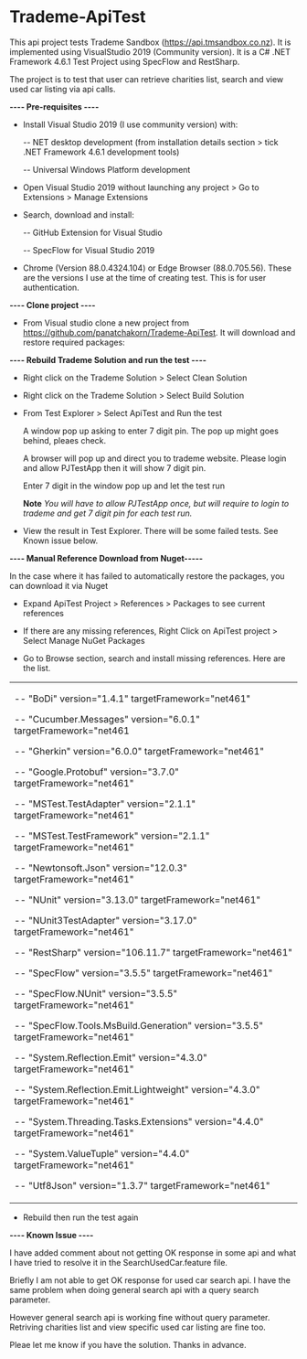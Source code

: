 # Trademe-ApiTest
This api project tests Trademe Sandbox (https://api.tmsandbox.co.nz). It is implemented using VisualStudio 2019 (Community version). 
It is a C# .NET Framework 4.6.1 Test Project using SpecFlow and RestSharp. 

The project is to test that user can retrieve charities list, search and view used car listing via api calls.

<b>---- Pre-requisites ----</b>

- Install Visual Studio 2019 (I use community version) with:

  -- NET desktop development (from installation details section > tick .NET Framework 4.6.1 development tools)
  
  -- Universal Windows Platform development
  
- Open Visual Studio 2019 without launching any project > Go to Extensions > Manage Extensions

- Search, download and install:

  -- GitHub Extension for Visual Studio

  -- SpecFlow for Visual Studio 2019
  
- Chrome (Version 88.0.4324.104) or Edge Browser (88.0.705.56). These are the versions I use at the time of creating test. This is for user authentication.

<b>---- Clone project ----</b>

- From Visual studio clone a new project from https://github.com/panatchakorn/Trademe-ApiTest. It will download and restore required packages:

<b>---- Rebuild Trademe Solution and run the test ----</b>

- Right click on the Trademe Solution > Select Clean Solution

- Right click on the Trademe Solution > Select Build Solution

- From Test Explorer > Select ApiTest and Run the test

  A window pop up asking to enter 7 digit pin. The pop up might goes behind, pleaes check.
  
  A browser will pop up and direct you to trademe website. Please login and allow PJTestApp then it will show 7 digit pin.
  
  Enter 7 digit in the window pop up and let the test run
  
  <b>Note</b> <i>You will have to allow PJTestApp once, but will require to login to trademe and get 7 digit pin for each test run.</i>
  
 - View the result in Test Explorer. There will be some failed tests. See Known issue below.

<b>---- Manual Reference Download from Nuget-----</b>

In the case where it has failed to automatically restore the packages, you can download it via Nuget

- Expand ApiTest Project > References > Packages to see current references

- If there are any missing references, Right Click on ApiTest project > Select Manage NuGet Packages

- Go to Browse section, search and install missing references. Here are the list.
<table>
<tr>

<td>

  -- "BoDi" version="1.4.1" targetFramework="net461"
  
  -- "Cucumber.Messages" version="6.0.1" targetFramework="net461
  
  -- "Gherkin" version="6.0.0" targetFramework="net461"
  
  -- "Google.Protobuf" version="3.7.0" targetFramework="net461" 
  
  -- "MSTest.TestAdapter" version="2.1.1" targetFramework="net461"
  
  -- "MSTest.TestFramework" version="2.1.1" targetFramework="net461" 
  
  -- "Newtonsoft.Json" version="12.0.3" targetFramework="net461"
  
  -- "NUnit" version="3.13.0" targetFramework="net461"
  
  -- "NUnit3TestAdapter" version="3.17.0" targetFramework="net461" 
  
  -- "RestSharp" version="106.11.7" targetFramework="net461"
  
  -- "SpecFlow" version="3.5.5" targetFramework="net461"
  
  -- "SpecFlow.NUnit" version="3.5.5" targetFramework="net461" 
  
  -- "SpecFlow.Tools.MsBuild.Generation" version="3.5.5" targetFramework="net461" 
  
  -- "System.Reflection.Emit" version="4.3.0" targetFramework="net461" 
  
  -- "System.Reflection.Emit.Lightweight" version="4.3.0" targetFramework="net461" 
  
  -- "System.Threading.Tasks.Extensions" version="4.4.0" targetFramework="net461" 
  
  -- "System.ValueTuple" version="4.4.0" targetFramework="net461"
  
  -- "Utf8Json" version="1.3.7" targetFramework="net461"

</td>
</tr>
</table>

- Rebuild then run the test again

<b>---- Known Issue ----</b>

I have added comment about not getting OK response in some api and what I have tried to resolve it in the SearchUsedCar.feature file.

Briefly I am not able to get OK response for used car search api. I have the same problem when doing general search api with a query search parameter. 

However general search api is working fine without query parameter. Retriving charities list and view specific used car listing are fine too.

Pleae let me know if you have the solution. Thanks in advance.





